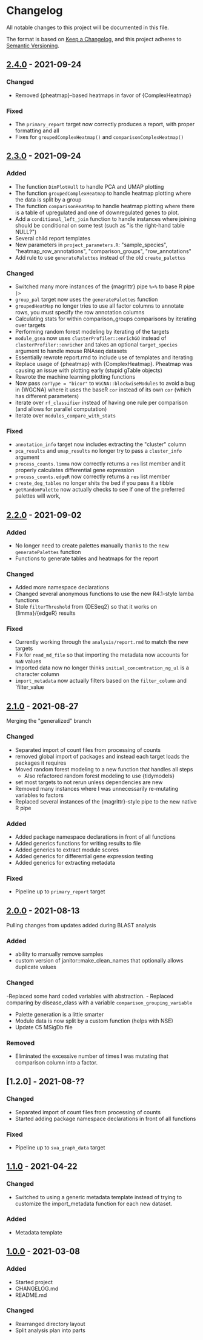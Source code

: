 # Changelog
All notable changes to this project will be documented in this file.

The format is based on [Keep a Changelog](https://keepachangelog.com/en/1.0.0/),
and this project adheres to [Semantic Versioning](https://semver.org/spec/v2.0.0.html).

## [2.4.0] - 2021-09-24
### Changed
  - Removed {pheatmap}-based heatmaps in favor of {ComplexHeatmap}
### Fixed
  - The `primary_report` target now correctly produces a report, with proper formatting and all
  - Fixes for `groupedComplexHeatmap()` and `comparisonComplexHeatmap()`

## [2.3.0] - 2021-09-24
### Added 
  - The function `DimPlotHull` to handle PCA and UMAP plotting
  - The function `groupedComplexHeatmap` to handle heatmap plotting where the data is
    split by a group
  - The function `comparisonHeatMap` to handle heatmap plotting where there is
    a table of upregulated and one of downregulated genes to plot.
  - Add a `conditional_left_join` function to handle instances where joining should
    be conditional on some test (such as "is the right-hand table NULL?")
  - Several child report templates
  - New parameters in `project_parameters.R`:
    "sample_species", "heatmap_row_annotations", "comparison_groups", "row_annotations"
  - Add rule to use `generatePalettes` instead of the old `create_palettes`
### Changed
  - Switched many more instances of the {magrittr} pipe `%>%` to base R pipe `|>`
  - `group_pal` target now uses the `generatePalettes` function
  - `groupedHeatMap` no longer tries to use all factor columns to annotate rows, you must
    specify the row annotation columns
  - Calculating stats for within comparison_groups comparisons by iterating over targets
  - Performing random forest modeling by iterating of the targets
  - `module_gsea` now uses `clusterProfiler::enrichGO` instead of `clusterProfiler::enricher`
    and takes an optional `target_species` argument to handle mouse RNAseq datasets
  - Essentially rewrote report.rmd to include use of templates and iterating
  - Replace usage of {pheatmap} with {ComplexHeatmap}.  Pheatmap was causing
    an issue with plotting early (stupid gTable objects)
  - Rewrote the machine learning plotting functions
  - Now pass `corType = "bicor"` to `WGCNA::blockwiseModules` to avoid a bug in {WGCNA}
    where it uses the baseR `cor` instead of its own `cor` (which has different parameters)
  - iterate over `rf_classifier` instead of having one rule per comparison (and allows for
    parallel computation)
  - iterate over `modules_compare_with_stats`
### Fixed
  - `annotation_info` target now includes extracting the "cluster" column
  - `pca_results` and `umap_results` no longer try to pass a `cluster_info`
    argument
  - `process_counts.limma` now correctly returns a `res` list member and it
    properly calculates differential gene expression
  - `process_counts.edgeR` now correctly returns a `res` list member
  - `create_deg_tables` no longer shits the bed if you pass it a tibble
  - `getRandomPalette` now actually checks to see if one of the preferred palettes will work,

## [2.2.0] - 2021-09-02
### Added
  - No longer need to create palettes manually thanks to the new `generatePalettes`
    function
  - Functions to generate tables and heatmaps for the report
### Changed
  - Added more namespace declarations
  - Changed several anonymous functions to use the new R4.1-style lamba functions
  - Stole `filterThreshold` from {DESeq2} so that it works on {limma}/{edgeR} results
### Fixed
  - Currently working through the `analysis/report.rmd` to match the new targets
  - Fix for `read_md_file` so that importing the metadata now accounts for
    `NaN` values
  - Imported data now no longer thinks `initial_concentration_ng_ul` is a character
    column
  - `import_metadata` now actually filters based on the `filter_column` and `filter_value

## [2.1.0] - 2021-08-27
Merging the "generalized" branch
### Changed
  - Separated import of count files from processing of counts
  - removed global import of packages and instead each target loads the packages
    it requires
  - Moved random forest modeling to a new function that handles all steps
    - Also refactored random forest modeling to use {tidymodels}
  - set most targets to not rerun unless dependencies are new
  - Removed many instances where I was unnecessarily re-mutating variables
    to factors
  - Replaced several instances of the {magrittr}-style pipe to the new
    native R pipe
### Added
  - Added package namespace declarations in front of 
    all functions
  - Added generics functions for writing results to file
  - Added generics to extract module scores
  - Added generics for differential gene expression testing
  - Added generics for extracting metadata
### Fixed
  - Pipeline up to `primary_report` target


## [2.0.0] - 2021-08-13
Pulling changes from updates added during BLAST analysis
### Added
  - ability to manually remove samples
  - custom version of janitor::make_clean_names that optionally allows duplicate values
### Changed
  -Replaced some hard coded variables with abstraction.
    - Replaced comparing by disease_class with a variable `comparison_grouping_variable`
  - Palette generation is a little smarter
  - Module data is now split by a custom function (helps with NSE)
  - Update C5 MSigDb file
### Removed
  - Eliminated the excessive number of times I was mutating that comparison
    column into a factor.


## [1.2.0] - 2021-08-??
### Changed
  - Separated import of count files from processing of counts
  - Started adding package namespace declarations in front of 
    all functions
### Fixed
  - Pipeline up to `sva_graph_data` target

## [1.1.0] - 2021-04-22
### Changed
  - Switched to using a generic metadata template instead of trying to 
    customize the import_metadata function for each new dataset.

### Added
  - Metadata template


## [1.0.0] - 2021-03-08
### Added
  - Started project
  - CHANGELOG.md
  - README.md

### Changed
  - Rearranged directory layout
  - Split analysis plan into parts

[2.4.0]: https://github.com/milescsmith/rnaseq_targets_pipeline/compare/2.3.0...2.4.0
[2.3.0]: https://github.com/milescsmith/rnaseq_targets_pipeline/compare/2.2.0...2.3.0
[2.2.0]: https://github.com/milescsmith/rnaseq_targets_pipeline/compare/2.1.0...2.2.0
[2.1.0]: https://github.com/milescsmith/rnaseq_targets_pipeline/compare/1.0.0...2.1.0
[2.0.0]: https://github.com/milescsmith/rnaseq_targets_pipeline/compare/1.1.0...2.0.0
[1.1.0]: https://github.com/milescsmith/rnaseq_targets_pipeline/compare/1.0.0...1.1.0
[1.0.0]: https://github.com/milescsmith/rnaseq_targets_pipeline/releases/tag/1.0.0
